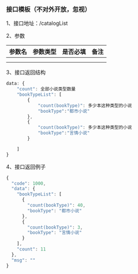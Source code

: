 ### 接口模板（不对外开放，忽视）

1、接口地址：/catalogList

2、参数

| 参数名 | 参数类型 | 是否必填 | 备注 |
| :--- | :--- | :--- | :--- |
|  |  |  |  |
|  |  |  |  |

3、接口返回结构

```js
data: {
    "count": 全部小说类型数量
    "bookTypeList": [
        {
            "count(bookType)": 多少本这种类型的小说
            "bookType":"都市小说"
        },
        {
            "count(bookType)": 多少本这种类型的小说
            "bookType":"言情小说"
        }

    ]
}
```

4、接口返回例子

```js
{
  "code": 1000,
  "data": {
    "bookTypeList": [
      {
        "count(bookType)": 40,
        "bookType": "都市小说"
      },
      {
        "count(bookType)": 3,
        "bookType": "言情小说"
      }
    ],
    "count": 11
  },
  "msg": ""
}
```



